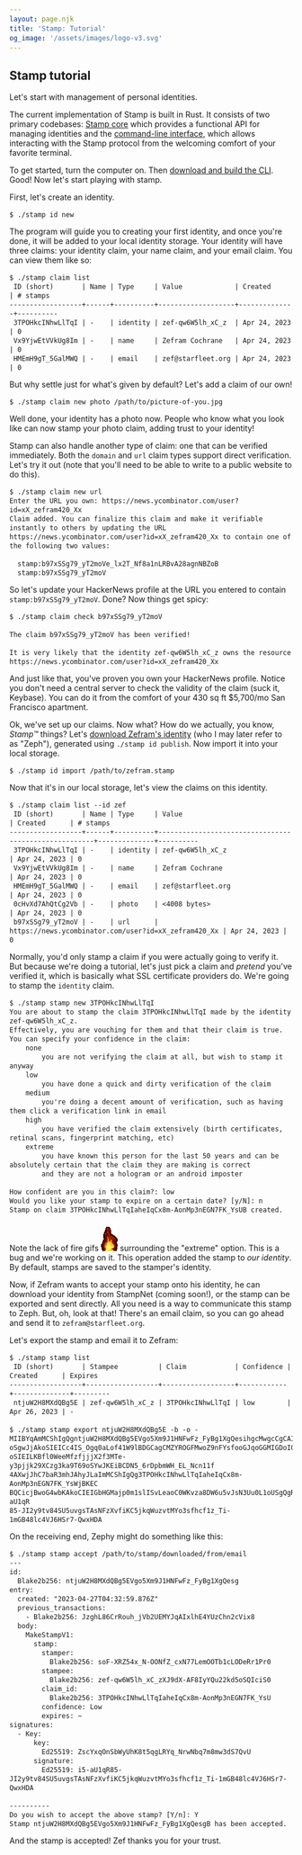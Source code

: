 ```yaml
---
layout: page.njk
title: 'Stamp: Tutorial'
og_image: '/assets/images/logo-v3.svg'
---
```


## Stamp tutorial

Let's start with management of personal identities.

The current implementation of Stamp is built in Rust. It consists of two primary
codebases: [Stamp core][core] which
provides a functional API for managing identities and the
[command-line interface][cli], which
allows interacting with the Stamp protocol from the <span class="text-green-900">welcoming comfort</span>
of your favorite terminal.

To get started, turn the computer on. Then [download and build the CLI][cli-get-started].
Good! Now let's start playing with stamp.

First, let's create an identity.

```
$ ./stamp id new
```

The program will guide you to creating your first identity, and once you're done,
it will be added to your local identity storage. Your identity will have three
claims: your identity claim, your name claim, and your email claim. You can view
them like so:

```
$ ./stamp claim list
 ID (short)       | Name | Type     | Value             | Created      | # stamps 
------------------+------+----------+-------------------+--------------+----------
 3TPOHkcINhwLlTqI | -    | identity | zef-qw6W5lh_xC_z  | Apr 24, 2023 | 0 
 Vx9YjwEtVVkUg8Im | -    | name     | Zefram Cochrane   | Apr 24, 2023 | 0 
 HMEmH9gT_5GalMWQ | -    | email    | zef@starfleet.org | Apr 24, 2023 | 0
```

But why settle just for what's given by default? Let's add a claim of our own!

```
$ ./stamp claim new photo /path/to/picture-of-you.jpg
```

Well done, your identity has a photo now. People who know what you look like can
now stamp your photo claim, adding trust to your identity!

Stamp can also handle another type of claim: one that can be verified immediately.
Both the `domain` and `url` claim types support direct
verification. Let's try it out (note that you'll need to be able to write to a
public website to do this).

```
$ ./stamp claim new url
Enter the URL you own: https://news.ycombinator.com/user?id=xX_zefram420_Xx
Claim added. You can finalize this claim and make it verifiable instantly to others by updating the URL
https://news.ycombinator.com/user?id=xX_zefram420_Xx to contain one of the following two values:

  stamp:b97xSSg79_yT2moVe_lx2T_Nf8a1nLRBvA28agnNBZoB
  stamp:b97xSSg79_yT2moV
```

So let's update your HackerNews profile at the URL you entered to contain
`stamp:b97xSSg79_yT2moV`. Done? Now things get spicy:

```
$ ./stamp claim check b97xSSg79_yT2moV

The claim b97xSSg79_yT2moV has been verified!

It is very likely that the identity zef-qw6W5lh_xC_z owns the resource
https://news.ycombinator.com/user?id=xX_zefram420_Xx
```

And just like that, you've proven you own your HackerNews profile.
Notice you don't need a central server to check the validity of the claim
(suck it, Keybase). You can do it from the comfort of your 430 sq ft $5,700/mo
San Francisco apartment.

Ok, we've set up our claims. Now what? How do we actually, you know, <em>Stamp&trade;</em>
things? Let's <a href="{{ site.url }}/assets/zefram.stamp">download Zefram's identity</a> (who I may
later refer to as "Zeph"), generated using <code>./stamp id publish</code>. Now
import it into your local storage.

```
$ ./stamp id import /path/to/zefram.stamp
```

Now that it's in our local storage, let's view the claims on this identity.

```
$ ./stamp claim list --id zef
 ID (short)       | Name | Type     | Value                                                | Created      | # stamps 
------------------+------+----------+------------------------------------------------------+--------------+----------
 3TPOHkcINhwLlTqI | -    | identity | zef-qw6W5lh_xC_z                                     | Apr 24, 2023 | 0 
 Vx9YjwEtVVkUg8Im | -    | name     | Zefram Cochrane                                      | Apr 24, 2023 | 0 
 HMEmH9gT_5GalMWQ | -    | email    | zef@starfleet.org                                    | Apr 24, 2023 | 0 
 0cHvXd7AhQtCg2Vb | -    | photo    | <4008 bytes>                                         | Apr 24, 2023 | 0 
 b97xSSg79_yT2moV | -    | url      | https://news.ycombinator.com/user?id=xX_zefram420_Xx | Apr 24, 2023 | 0 
```

Normally, you'd only stamp a claim if you were actually going to verify it. But
because we're doing a tutorial, let's just pick a claim and *pretend*
you've verified it, which is basically what SSL certificate providers do. We're going
to stamp the `identity` claim.

```
$ ./stamp stamp new 3TPOHkcINhwLlTqI
You are about to stamp the claim 3TPOHkcINhwLlTqI made by the identity zef-qw6W5lh_xC_z.
Effectively, you are vouching for them and that their claim is true. You can specify your confidence in the claim:
    none
        you are not verifying the claim at all, but wish to stamp it anyway
    low
        you have done a quick and dirty verification of the claim
    medium
        you're doing a decent amount of verification, such as having them click a verification link in email
    high
        you have verified the claim extensively (birth certificates, retinal scans, fingerprint matching, etc)
    extreme
        you have known this person for the last 50 years and can be absolutely certain that the claim they are making is correct
        and they are not a hologram or an android imposter

How confident are you in this claim?: low
Would you like your stamp to expire on a certain date? [y/N]: n
Stamp on claim 3TPOHkcINhwLlTqIaheIqCx8m-AonMp3nEGN7FK_YsUB created.
```

Note the lack of fire gifs
<img class="w-3 h-4 inline-block" alt="fire" src="./assets/images/fireanim.gif">
surrounding the "extreme" option. This is a bug and we're working on it. This operation added the
stamp to *our identity*. By default, stamps are saved to the stamper's identity.

Now, if Zefram wants to accept your stamp onto his identity, he can download your identity from
StampNet (coming soon!), or the stamp can be exported and sent directly.
All you need is a way to communicate this stamp to Zeph. But, oh, look at that!
There's an email claim, so you can go ahead and send it to `zefram@starfleet.org`.

Let's export the stamp and email it to Zefram:

```
$ ./stamp stamp list
 ID (short)       | Stampee          | Claim            | Confidence | Created      | Expires 
------------------+------------------+------------------+------------+--------------+---------
 ntjuW2H8MXdQBg5E | zef-qw6W5lh_xC_z | 3TPOHkcINhwLlTqI | low        | Apr 26, 2023 | - 

$ ./stamp stamp export ntjuW2H8MXdQBg5E -b -o -
MIIBYqAmMCShIgQgntjuW2H8MXdQBg5EVgo5Xm9J1HNFwFz_FyBg1XgQesihgcMwgcCgCAIGAYfA_Gfk
oSgwJjAkoSIEICc4IS_Ogq0aLof41W9lBDGCagCMZYROGFMwoZ9nFYsfooGJqoGGMIGDoIGAMH6gJjAk
oSIEILKBfl0WeeMfzfjjjX2f3MTe-y3pjjk29XCzg3ka9T69oSYwJKEiBCDN5_6rDpbmWH_EL_Ncn11f
4AXwjJhC7baR3mhJAhyJLaImMCShIgQg3TPOHkcINhwLlTqIaheIqCx8m-AonMp3nEGN7FK_YsWjBKEC
BQCicjBwoG4wbKAkoCIEIGbHGMajp0m1slISvLeaoC0WKvza8DW6u5vJsN3Uu0L1oUSgQgRAi5-aU1qR
85-JI2y9tv84SU5uvgsTAsNFzXvfiKC5jkqWuzvtMYo3sfhcf1z_Ti-1mGB48lc4VJ6HSr7-QwxHDA
```

On the receiving end, Zephy might do something like this:

```
$ ./stamp stamp accept /path/to/stamp/downloaded/from/email
---
id:
  Blake2b256: ntjuW2H8MXdQBg5EVgo5Xm9J1HNFwFz_FyBg1XgQesg
entry:
  created: "2023-04-27T04:32:59.876Z"
  previous_transactions:
    - Blake2b256: JzghL86CrRouh_jVb2UEMYJqAIxlhE4YUzChn2cVix8
  body:
    MakeStampV1:
      stamp:
        stamper:
          Blake2b256: soF-XRZ54x_N-OONfZ_cxN77LemOOTb1cLODeRr1Pr0
        stampee:
          Blake2b256: zef-qw6W5lh_xC_zXJ9dX-AF8IyYQu22kd5oSQIciS0
        claim_id:
          Blake2b256: 3TPOHkcINhwLlTqIaheIqCx8m-AonMp3nEGN7FK_YsU
        confidence: Low
        expires: ~
signatures:
  - Key:
      key:
        Ed25519: ZscYxqOnSbWyUhK8t5qgLRYq_NrwNbq7m8mw3dS7QvU
      signature:
        Ed25519: i5-aU1qR85-JI2y9tv84SU5uvgsTAsNFzXvfiKC5jkqWuzvtMYo3sfhcf1z_Ti-1mGB48lc4VJ6HSr7-QwxHDA

----------
Do you wish to accept the above stamp? [Y/n]: Y
Stamp ntjuW2H8MXdQBg5EVgo5Xm9J1HNFwFz_FyBg1XgQesgB has been accepted.
```

And the stamp is accepted! Zef thanks you for your trust.

[cli]: https://github.com/stamp-protocol/cli
[cli-get-started]: https://github.com/stamp-protocol/cli#getting-started
[core]: https://github.com/stamp-protocol/core
